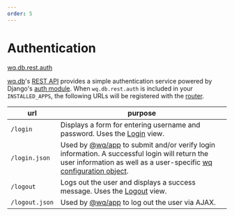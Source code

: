 ```yaml
---
order: 5
---
```


Authentication
========

[wq.db.rest.auth]

[wq.db]'s [REST API] provides a simple authentication service powered by Django's [auth module].  When `wq.db.rest.auth` is included in your `INSTALLED_APPS`, the following URLs will be registered with the [router].

url | purpose
----|--------
`/login` | Displays a form for entering username and password.  Uses the [Login] view.
`/login.json` | Used by [@wq/app] to submit and/or verify login information.  A successful login will return the user information as well as a user-specific [wq configuration object].
`/logout` | Logs out the user and displays a success message.  Uses the [Logout] view.
`/logout.json` | Used by [@wq/app] to log out the user via AJAX.

[wq.db.rest.auth]: https://github.com/wq/wq.db/blob/main/rest/auth/
[wq.db]: ./index.md
[REST API]: ./rest.md
[auth module]: https://docs.djangoproject.com/en/1.7/topics/auth/
[router]: ./router.md
[@wq/app]: ../@wq/app.md
[wq configuration object]: ../config.md
[Login]: ../views/Login.md
[Logout]: ../views/Logout.md
